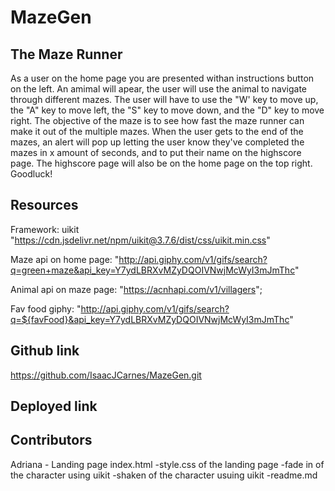 # MazeGen

## The Maze Runner
As a user on the home page you are presented withan instructions button on the left.
An amimal will apear, the user will use the animal to navigate through different mazes.
The user will have to use the "W' key to move up, the "A" key to move left, the "S" key to move down, and the "D" key to move right.
The objective of the maze is to see how fast the maze runner can make it out of the multiple mazes.
When the user gets to the end of the mazes, an alert will pop up letting the user know they've completed the mazes in x amount of seconds, and to put their name on the highscore page.
The highscore page will also be on the home page on the top right.
Goodluck!

## Resources
Framework: uikit 
"https://cdn.jsdelivr.net/npm/uikit@3.7.6/dist/css/uikit.min.css"

Maze api on home page: "http://api.giphy.com/v1/gifs/search?q=green+maze&api_key=Y7ydLBRXvMZyDQOIVNwjMcWyI3mJmThc"

Animal api on maze page: "https://acnhapi.com/v1/villagers";

Fav food giphy: "http://api.giphy.com/v1/gifs/search?q=${favFood}&api_key=Y7ydLBRXvMZyDQOIVNwjMcWyI3mJmThc"

## Github link
https://github.com/IsaacJCarnes/MazeGen.git

## Deployed link


## Contributors

Adriana - Landing page index.html -style.css of the landing page -fade in of the character using uikit -shaken of the character usuing uikit -readme.md


